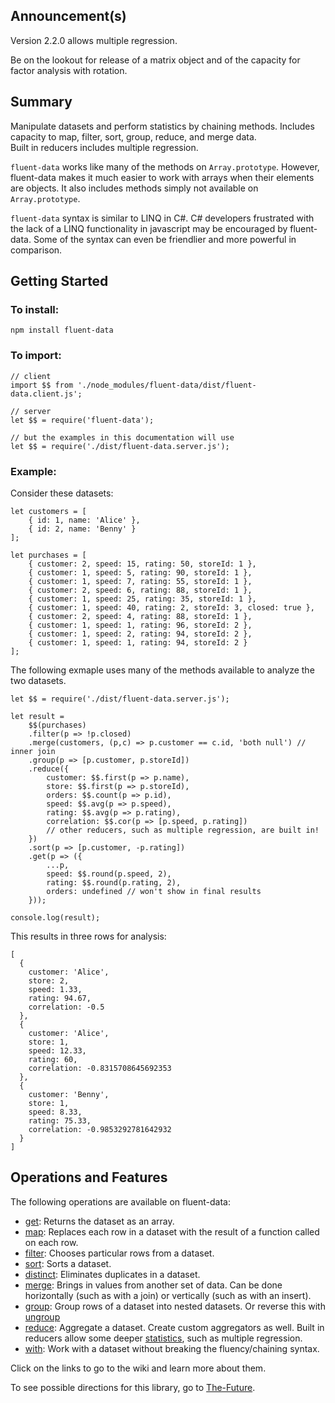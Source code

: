 ## Announcement(s)

Version 2.2.0 allows multiple regression.  

Be on the lookout for release of a matrix object and of the capacity for factor analysis with rotation.  

## Summary 

Manipulate datasets and perform statistics by chaining methods.  Includes capacity to map, filter, sort, group, reduce, and merge data.  
Built in reducers includes multiple regression.  

`fluent-data` works like many of the methods on `Array.prototype`.  However, fluent-data makes it much easier to work with arrays when their elements are objects.  It also includes methods simply not available on `Array.prototype`.   

`fluent-data` syntax is similar to LINQ in C#.  C# developers frustrated with the lack of a LINQ functionality in javascript may be encouraged by fluent-data.  Some of the syntax can even be friendlier and more powerful in comparison.   

## Getting Started

### To install:

    npm install fluent-data

### To import:

    // client
    import $$ from './node_modules/fluent-data/dist/fluent-data.client.js';

    // server
    let $$ = require('fluent-data');

    // but the examples in this documentation will use
    let $$ = require('./dist/fluent-data.server.js');

### Example:

Consider these datasets:

[javascript]: # (id=import)

    let customers = [
        { id: 1, name: 'Alice' },
        { id: 2, name: 'Benny' } 
    ];

    let purchases = [
        { customer: 2, speed: 15, rating: 50, storeId: 1 },
        { customer: 1, speed: 5, rating: 90, storeId: 1 },
        { customer: 1, speed: 7, rating: 55, storeId: 1 },
        { customer: 2, speed: 6, rating: 88, storeId: 1 },
        { customer: 1, speed: 25, rating: 35, storeId: 1 },
        { customer: 1, speed: 40, rating: 2, storeId: 3, closed: true },
        { customer: 2, speed: 4, rating: 88, storeId: 1 },
        { customer: 1, speed: 1, rating: 96, storeId: 2 },
        { customer: 1, speed: 2, rating: 94, storeId: 2 },
        { customer: 1, speed: 1, rating: 94, storeId: 2 }
    ];


[--]: # ()

The following exmaple uses many of the methods available to analyze the two datasets.

[javascript]: # (log=true,setup=import)

    let $$ = require('./dist/fluent-data.server.js');

    let result = 
        $$(purchases)
        .filter(p => !p.closed)
        .merge(customers, (p,c) => p.customer == c.id, 'both null') // inner join
        .group(p => [p.customer, p.storeId]) 
        .reduce({
            customer: $$.first(p => p.name),
            store: $$.first(p => p.storeId),
            orders: $$.count(p => p.id), 
            speed: $$.avg(p => p.speed),
            rating: $$.avg(p => p.rating),
            correlation: $$.cor(p => [p.speed, p.rating]) 
            // other reducers, such as multiple regression, are built in!
        })
        .sort(p => [p.customer, -p.rating])
        .get(p => ({
            ...p, 
            speed: $$.round(p.speed, 2),
            rating: $$.round(p.rating, 2),
            orders: undefined // won't show in final results
        }));

    console.log(result);


[--]: # ()

This results in three rows for analysis:

[--]: # (output=true)

    [
      {
        customer: 'Alice',
        store: 2,
        speed: 1.33,
        rating: 94.67,
        correlation: -0.5
      },
      {
        customer: 'Alice',
        store: 1,
        speed: 12.33,
        rating: 60,
        correlation: -0.8315708645692353
      },
      {
        customer: 'Benny',
        store: 1,
        speed: 8.33,
        rating: 75.33,
        correlation: -0.9853292781642932
      }
    ]

[--]: # ()

## Operations and Features

The following operations are available on fluent-data:

* [get](https://github.com/paulwilcox/fluent-data/wiki/Map-and-Get#Getting): Returns the dataset as an array.
* [map](https://github.com/paulwilcox/fluent-data/wiki/Map-and-Get#Mapping): Replaces each row in a dataset with the result of 
  a function called on each row. 
* [filter](https://github.com/paulwilcox/fluent-data/wiki/Filtering): Chooses particular rows from a dataset. 
* [sort](https://github.com/paulwilcox/fluent-data/wiki/Sorting): Sorts a dataset.  
* [distinct](https://github.com/paulwilcox/fluent-data/wiki/Distinct): Eliminates duplicates in a dataset.
* [merge](https://github.com/paulwilcox/fluent-data/wiki/Merging): Brings in values from another set of data.  Can be done 
  horizontally (such as with a join) or vertically (such as with an insert).
* [group](https://github.com/paulwilcox/fluent-data/wiki/Grouping): Group rows of a dataset into nested datasets.  Or reverse 
  this with [ungroup](https://github.com/paulwilcox/fluent-data/wiki/Grouping#Ungrouping-Rows)
* [reduce](https://github.com/paulwilcox/fluent-data/wiki/Reducing): Aggregate a dataset.  Create custom aggregators as well. 
  Built in reducers allow some deeper [statistics](https://github.com/paulwilcox/fluent-data/wiki/Statistics), such as multiple 
  regression.
* [with](https://github.com/paulwilcox/fluent-data/wiki/With): Work with a dataset without breaking the fluency/chaining
  syntax. 

Click on the links to go to the wiki and learn more about them.

To see possible directions for this library, go to [The-Future](https://github.com/paulwilcox/fluent-data/wiki/The-Future).
